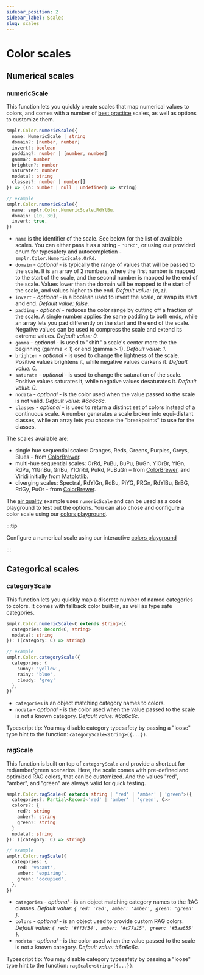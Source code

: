 ```yaml
---
sidebar_position: 2
sidebar_label: Scales
slug: scales
---
```


# Color scales

## Numerical scales

### numericScale

This function lets you quickly create scales that map numerical values to colors, and comes with a number of [best practice](./overview#a-little-context) scales, as well as options to customize them.

```ts
smplr.Color.numericScale({
  name: NumericScale | string
  domain?: [number, number]
  invert?: boolean
  padding?: number | [number, number]
  gamma?: number
  brighten?: number
  saturate?: number
  nodata?: string
  classes?: number | number[]
}) => ((n: number | null | undefined) => string)

// example
smplr.Color.numericScale({
  name: smplr.Color.NumericScale.RdYlBu,
  domain: [10, 30],
  invert: true,
})
```

- `name` is the identifier of the scale. See below for the list of available scales. You can either pass it as a string - `'OrRd'`, or using our provided enum for typesafety and autocompletion - `smplr.Color.NumericScale.OrRd`.
- `domain` - _optional_ - is typically the range of values that will be passed to the scale. It is an array of 2 numbers, where the first number is mapped to the start of the scale, and the second number is mapped to the end of the scale. Values lower than the domain will be mapped to the start of the scale, and values higher to the end. _Default value: `[0,1]`._
- `invert` - _optional_ - is a boolean used to invert the scale, or swap its start and end. _Default value: false._
- `padding` - _optional_ - reduces the color range by cutting off a fraction of the scale. A single number applies the same padding to both ends, while an array lets you pad differently on the start and the end of the scale. Negative values can be used to compress the scale and extend its extreme values. _Default value: 0._
- `gamma` - _optional_ - is used to "shift" a scale's center more the the beginning (gamma < 1) or end (gamma > 1). _Default value: 1._
- `brighten` - _optional_ - is used to change the lightness of the scale. Positive values brightens it, while negative values darkens it. _Default value: 0._
- `saturate` - _optional_ - is used to change the saturation of the scale. Positive values saturates it, while negative values desaturates it. _Default value: 0._
- `nodata` - _optional_ - is the color used when the value passed to the scale is not valid. _Default value: #6a6c6c._
- `classes` - _optional_ - is used to return a distinct set of colors instead of a continuous scale. A number generates a scale broken into equi-distant classes, while an array lets you choose the "breakpoints" to use for the classes.

The scales available are:

- single hue sequential scales: Oranges, Reds, Greens, Purples, Greys, Blues - from [ColorBrewer](https://colorbrewer2.org).
- multi-hue sequential scales: OrRd, PuBu, BuPu, BuGn, YlOrBr, YlGn, RdPu, YlGnBu, GnBu, YlOrRd, PuRd, PuBuGn – from [ColorBrewer](https://colorbrewer2.org), and Viridi initially from [Matplotlib](https://bids.github.io/colormap/).
- diverging scales: Spectral, RdYlGn, RdBu, PiYG, PRGn, RdYlBu, BrBG, RdGy, PuOr - from [ColorBrewer](https://colorbrewer2.org).

The [air quality](/examples/air-quality) example uses `numericScale` and can be used as a code playground to test out the options. You can also chose and configure a color scale using our [colors playground](https://colors.smplrspace.io).

:::tip

Configure a numerical scale using our interactive [colors playground](https://colors.smplrspace.io)

:::

## Categorical scales

### categoryScale

This function lets you quickly map a discrete number of named categories to colors. It comes with fallback color built-in, as well as type safe categories.

```ts
smplr.Color.numericScale<C extends string>({
  categories: Record<C, string>
  nodata?: string
}): ((category: C) => string)

// example
smplr.Color.categoryScale({
  categories: {
    sunny: 'yellow',
    rainy: 'blue',
    cloudy: 'grey'
  },
})
```

- `categories` is an object matching category names to colors.
- `nodata` - _optional_ - is the color used when the value passed to the scale is not a known category. _Default value: #6a6c6c._

Typescript tip: You may disable category typesafety by passing a "loose" type hint to the function: `categoryScale<string>({...})`.

### ragScale

This function is built on top of `categoryScale` and provide a shortcut for red/amber/green scenarios. Here, the scale comes with pre-defined and optimized RAG colors, that can be customized. And the values "red", "amber", and "green" are always valid for quick testing.

```ts
smplr.Color.ragScale<C extends string | 'red' | 'amber' | 'green'>({
  categories?: Partial<Record<'red' | 'amber' | 'green', C>>
  colors?: {
    red?: string
    amber?: string
    green?: string
  }
  nodata?: string
}): ((category: C) => string)

// example
smplr.Color.ragScale({
  categories: {
    red: 'vacant',
    amber: 'expiring',
    green: 'occupied',
  },
})
```

- `categories` - _optional_ - is an object matching category names to the RAG classes. _Default value: `{ red: 'red', amber: 'amber', green: 'green' }`._
- `colors` - _optional_ - is an object used to provide custom RAG colors. _Default value: `{ red: '#ff3f34', amber: '#c77a15', green: '#3aa655' }`._
- `nodata` - _optional_ - is the color used when the value passed to the scale is not a known category. _Default value: #6a6c6c._

Typescript tip: You may disable category typesafety by passing a "loose" type hint to the function: `ragScale<string>({...})`.
